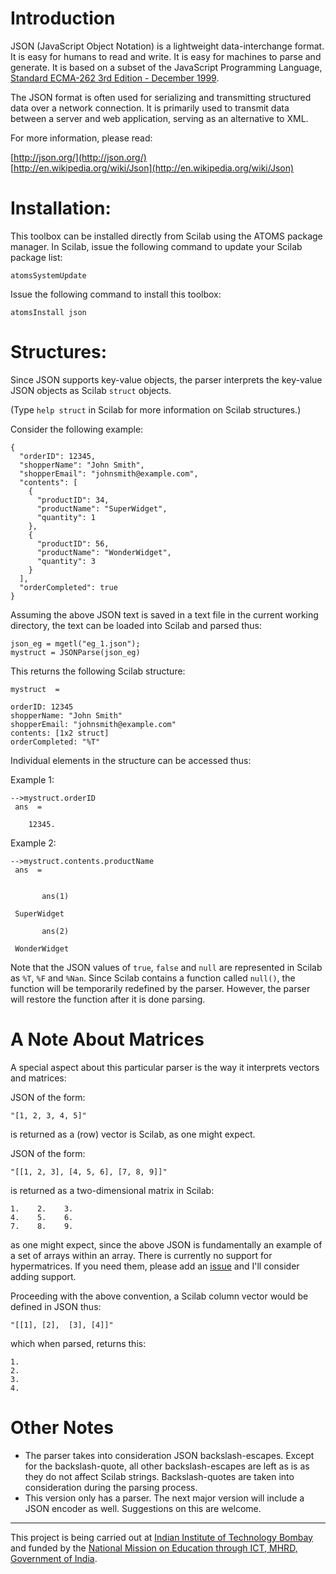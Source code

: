 Introduction
============

JSON (JavaScript Object Notation) is a lightweight data-interchange format. It is easy for humans to read and write. It is easy for machines to parse and generate. It is based on a subset of the JavaScript Programming Language, [Standard ECMA-262 3rd Edition - December 1999](http://www.ecma-international.org/publications/files/ecma-st/ECMA-262.pdf). 

The JSON format is often used for serializing and transmitting structured data over a network connection. It is primarily used to transmit data between a server and web application, serving as an alternative to XML.

For more information, please read: 

[http://json.org/](http://json.org/)  
[http://en.wikipedia.org/wiki/Json](http://en.wikipedia.org/wiki/Json)

Installation: 
=============

This toolbox can be installed directly from Scilab using the ATOMS package manager. 
In Scilab, issue the following command to update your Scilab package list: 

    atomsSystemUpdate

Issue the following command to install this toolbox: 

    atomsInstall json


Structures: 
===========

Since JSON supports key-value objects, the parser interprets the key-value JSON objects as Scilab ``struct`` objects. 

(Type ``help struct`` in Scilab for more information on Scilab structures.)

Consider the following example:

	{
	  "orderID": 12345,
	  "shopperName": "John Smith",
	  "shopperEmail": "johnsmith@example.com",
	  "contents": [
		{
		  "productID": 34,
		  "productName": "SuperWidget",
		  "quantity": 1
		},
		{
		  "productID": 56,
		  "productName": "WonderWidget",
		  "quantity": 3
		}
	  ],
	  "orderCompleted": true
	}


Assuming the above JSON text is saved in a text file in the current working directory, the text can be loaded into Scilab and parsed thus: 

    json_eg = mgetl("eg_1.json");
    mystruct = JSONParse(json_eg)

This returns the following Scilab structure:

    mystruct  =
 
    orderID: 12345
    shopperName: "John Smith"
    shopperEmail: "johnsmith@example.com"
    contents: [1x2 struct]
    orderCompleted: "%T"

Individual elements in the structure can be accessed thus: 

Example 1:

    -->mystruct.orderID
     ans  =
 
        12345.

Example 2: 

	-->mystruct.contents.productName
	 ans  =
	 
	 
		   ans(1)
	 
	 SuperWidget   
	 
		   ans(2)
	 
	 WonderWidget   

Note that the JSON values of ``true``, ``false`` and ``null`` are represented in Scilab as ``%T``, ``%F`` and ``%Nan``. Since Scilab contains a function called ``null()``, the function will be temporarily redefined by the parser. However, the parser will restore the function after it is done parsing. 

A Note About Matrices
=====================

A special aspect about this particular parser is the way it interprets vectors and matrices: 

JSON of the form:

    "[1, 2, 3, 4, 5]"

is returned as a (row) vector is Scilab, as one might expect. 

JSON of the form:

    "[[1, 2, 3], [4, 5, 6], [7, 8, 9]]"

is returned as a two-dimensional matrix in Scilab: 

    1.    2.    3.  
    4.    5.    6.  
    7.    8.    9.  

as one might expect, since the above JSON is fundamentally an example of a set of arrays within an array. There is currently no support for hypermatrices. If you need them, please add an [issue](http://forge.scilab.org/index.php/p/json/issues/create/) and I'll consider adding support. 

Proceeding with the above convention, a Scilab column vector would be defined in JSON thus: 

    "[[1], [2],  [3], [4]]"

which when parsed, returns this: 

    1.  
    2.  
    3.  
    4. 

Other Notes
===========

* The parser takes into consideration JSON backslash-escapes. Except for the backslash-quote, all other backslash-escapes are left as is as they do not affect Scilab strings. Backslash-quotes are taken into consideration during the parsing process. 
* This version only has a parser. The next major version will include a JSON encoder as well. Suggestions on this are welcome. 

---- 

This project is being carried out at [Indian Institute of Technology Bombay](http://www.iitb.ac.in) and funded by the [National Mission on Education through ICT, MHRD, Government of India](http://www.ircc.iitb.ac.in/IRCC-Webpage/NME_ICT.html).
